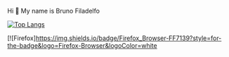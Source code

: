 Hi 👋 My name is Bruno Filadelfo

[![Top Langs](https://github-readme-stats.vercel.app/api/top-langs/?username=Bruno-Filadelfo)](https://github.com/Bruno-Filadelfo/github-readme-stats)

[![Firefox]https://img.shields.io/badge/Firefox_Browser-FF7139?style=for-the-badge&logo=Firefox-Browser&logoColor=white
